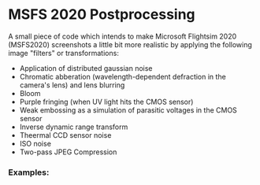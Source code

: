 # MSFS 2020 Postprocessing

A small piece of code which intends to make Microsoft Flightsim 2020 (MSFS2020) screenshots a little bit more realistic by applying the following image "filters" or transformations:

- Application of distributed gaussian noise
- Chromatic abberation (wavelength-dependent defraction in the camera's lens) and lens blurring
- Bloom
- Purple fringing (when UV light hits the CMOS sensor)
- Weak embossing as a simulation of parasitic voltages in the CMOS sensor
- Inverse dynamic range transform
- Theermal CCD sensor noise
- ISO noise
- Two-pass JPEG Compression

### Examples:

